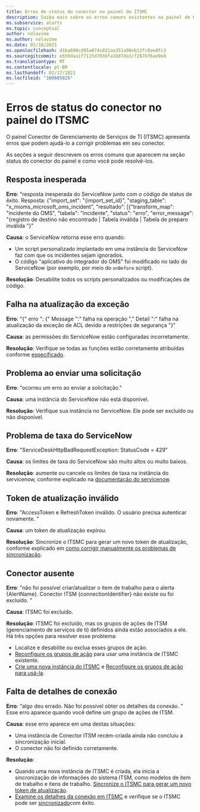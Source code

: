 ```yaml
---
title: Erros de status do conector no painel do ITSMC
description: Saiba mais sobre os erros comuns existentes no painel de Conector de Gerenciamento de Serviços de TI.
ms.subservice: alerts
ms.topic: conceptual
author: nolavime
ms.author: nolavime
ms.date: 01/18/2021
ms.openlocfilehash: d1ba698cd95a074c021aa351a98eb12fc8ae0fc3
ms.sourcegitcommit: e559daa1f7115d703bfa1b87da1cf267bf6ae9e8
ms.translationtype: MT
ms.contentlocale: pt-BR
ms.lasthandoff: 02/17/2021
ms.locfileid: "100605825"
---
```

# <a name="connector-status-errors-in-the-itsmc-dashboard"></a>Erros de status do conector no painel do ITSMC

O painel Conector de Gerenciamento de Serviços de TI (ITSMC) apresenta erros que podem ajudá-lo a corrigir problemas em seu conector.

As seções a seguir descrevem os erros comuns que aparecem na seção status do conector do painel e como você pode resolvê-los.

## <a name="unexpected-response"></a>Resposta inesperada

**Erro**: "resposta inesperada do ServiceNow junto com o código de status de êxito. Resposta: {"import_set": "{import_set_id}", "staging_table": "x_mioms_microsoft_oms_incident", "resultado": [{"transform_map": "incidente do OMS", "tabela": "incidente", "status": "erro", "error_message": "{registro de destino não encontrado | Tabela inválida | Tabela de preparo inválida "}"

**Causa**: o ServiceNow retorna esse erro quando:

* Um script personalizado implantado em uma instância do ServiceNow faz com que os incidentes sejam ignorados.
* O código "aplicativo do integrador do OMS" foi modificado no lado do ServiceNow (por exemplo, por meio do `onBefore` script).

**Resolução**: Desabilite todos os scripts personalizados ou modificações de código.

## <a name="exception-update-failure"></a>Falha na atualização da exceção

**Erro**: "{" erro ": {" Message ":" falha na operação "," Detail ":" falha na atualização da exceção de ACL devido a restrições de segurança "}"

**Causa**: as permissões do ServiceNow estão configuradas incorretamente.

**Resolução**: Verifique se todas as funções estão corretamente atribuídas conforme [especificado](itsmc-connections-servicenow.md#install-the-user-app-and-create-the-user-role).

## <a name="problem-sending-a-request"></a>Problema ao enviar uma solicitação

**Erro**: "ocorreu um erro ao enviar a solicitação."

**Causa**: uma instância do ServiceNow não está disponível.

**Resolução**: Verifique sua instância no ServiceNow. Ele pode ser excluído ou não disponível.

## <a name="servicenow-rate-problem"></a>Problema de taxa do ServiceNow

**Erro**: "ServiceDeskHttpBadRequestException: StatusCode = 429"

**Causa**: os limites de taxa do ServiceNow são muito altos ou muito baixos.

**Resolução**: aumente ou cancele os limites de taxa na instância do servicenow, conforme explicado na [documentação do servicenow](https://docs.servicenow.com/bundle/london-application-development/page/integrate/inbound-rest/task/investigate-rate-limit-violations.html).

## <a name="invalid-refresh-token"></a>Token de atualização inválido

**Erro**: "AccessToken e RefreshToken inválido. O usuário precisa autenticar novamente. "

**Causa**: um token de atualização expirou.

**Resolução**: Sincronize o ITSMC para gerar um novo token de atualização, conforme explicado em [como corrigir manualmente os problemas de sincronização](./itsmc-resync-servicenow.md).

## <a name="missing-connector"></a>Conector ausente

**Erro**: "não foi possível criar/atualizar o item de trabalho para o alerta {AlertName}. Conector ITSM {connectionIdentifier} não existe ou foi excluído. "

**Causa**: ITSMC foi excluído.

**Resolução**: ITSMC foi excluído, mas os grupos de ações de ITSM (gerenciamento de serviços de ti) definidos ainda estão associados a ele. Há três opções para resolver esse problema:

* Localize e desabilite ou exclua esses grupos de ação.
* [Reconfigure os grupos de ação](./itsmc-definition.md#create-itsm-work-items-from-azure-alerts) para usar uma instância de ITSMC existente.
* [Crie uma nova instância do ITSMC](./itsmc-definition.md#create-an-itsm-connection) e [Reconfigure os grupos de ação para usá-la](itsmc-definition.md#create-itsm-work-items-from-azure-alerts).

## <a name="lack-of-connection-details"></a>Falta de detalhes de conexão

**Erro**: "algo deu errado. Não foi possível obter os detalhes da conexão. " Esse erro aparece quando você define um grupo de ações de ITSM.

**Causa**: esse erro aparece em uma destas situações:

* Uma instância de Conector ITSM recém-criada ainda não concluiu a sincronização inicial.
* O conector não foi definido corretamente.

**Resolução**: 

* Quando uma nova instância de ITSMC é criada, ela inicia a sincronização de informações do sistema ITSM, como modelos de item de trabalho e itens de trabalho. [Sincronize o ITSMC para gerar um novo token de atualização](./itsmc-resync-servicenow.md).
* [Examine os detalhes da conexão em ITSMC](./itsmc-connections-servicenow.md#create-a-connection) e verifique se o ITSMC pode ser [sincronizado](./itsmc-resync-servicenow.md)com êxito.
